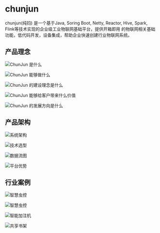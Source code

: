 # chunjun

chunjun(纯钧) 是一个基于Java, Soring Boot, Netty, Reactor, Hive, Spark, Flink等技术实现的企业级工业物联网基础平台，提供开箱即用
的物联网相关基础功能，低代码开发，设备集成，帮助企业快速创建行业物联网系统。

## 产品理念

![ChunJun 是什么](https://lingshou-1305893078.cos.ap-guangzhou.myqcloud.com/chunjun_1.png)

![ChunJun 能够做什么](https://lingshou-1305893078.cos.ap-guangzhou.myqcloud.com/chunjun_2.png)

![ChunJun 的建设理念是什么](https://lingshou-1305893078.cos.ap-guangzhou.myqcloud.com/chunjun_3.png)

![ChunJun 能够给客户带来什么价值](https://lingshou-1305893078.cos.ap-guangzhou.myqcloud.com/chunjun_4.png)

![ChunJun 的发展方向是什么](https://lingshou-1305893078.cos.ap-guangzhou.myqcloud.com/chunjun_5.png)

## 产品架构

![系统架构](https://lingshou-1305893078.cos.ap-guangzhou.myqcloud.com/chunjun_6.png)

![技术选型](https://lingshou-1305893078.cos.ap-guangzhou.myqcloud.com/chunjun_7.png)

![数据流图](https://lingshou-1305893078.cos.ap-guangzhou.myqcloud.com/chunjun_8.png)

![平台优势](https://lingshou-1305893078.cos.ap-guangzhou.myqcloud.com/chunjun_9.png)

## 行业案例

![智慧虫控](https://lingshou-1305893078.cos.ap-guangzhou.myqcloud.com/chunjun_10.png)

![智慧虫控](https://lingshou-1305893078.cos.ap-guangzhou.myqcloud.com/chunjun_11.png)

![智能加注机](https://lingshou-1305893078.cos.ap-guangzhou.myqcloud.com/chunjun_12.png)

![共享书架](https://lingshou-1305893078.cos.ap-guangzhou.myqcloud.com/chunjun_13.png)
